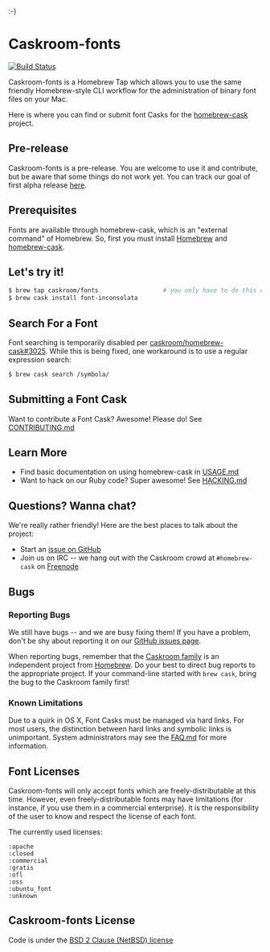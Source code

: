 :-)

# Caskroom-fonts

[![Build Status](https://travis-ci.org/caskroom/homebrew-fonts.svg?branch=master)](https://travis-ci.org/caskroom/homebrew-fonts)

Caskroom-fonts is a Homebrew Tap which allows you to use the same friendly
Homebrew-style CLI workflow for the administration of binary font files on
your Mac.

Here is where you can find or submit font Casks for the
[homebrew-cask](https://github.com/caskroom/homebrew-cask) project.

## Pre-release

Caskroom-fonts is a pre-release.  You are welcome to use it and contribute,
but be aware that some things do not work yet.  You can track our goal of
first alpha release [here](https://github.com/caskroom/homebrew-fonts/issues/84).

## Prerequisites

Fonts are available through homebrew-cask, which is an "external command"
of Homebrew.  So, first you must install [Homebrew](http://brew.sh) and
[homebrew-cask](http://caskroom.io).

## Let's try it!

```bash
$ brew tap caskroom/fonts                  # you only have to do this once!
$ brew cask install font-inconsolata
```

## Search For a Font

Font searching is temporarily disabled per [caskroom/homebrew-cask#3025](https://github.com/caskroom/homebrew-cask/pull/3025).  While
this is being fixed, one workaround is to use a regular expression search:

```bash
$ brew cask search /symbola/
```

## Submitting a Font Cask

Want to contribute a Font Cask? Awesome! Please do! See
[CONTRIBUTING.md](CONTRIBUTING.md)

## Learn More

 * Find basic documentation on using homebrew-cask in [USAGE.md](https://github.com/caskroom/homebrew-cask/blob/master/USAGE.md)
 * Want to hack on our Ruby code? Super awesome! See [HACKING.md](https://github.com/caskroom/homebrew-cask/blob/master/doc/hacking.md)

## Questions? Wanna chat?

We're really rather friendly! Here are the best places to talk about the project:

 * Start an [issue on GitHub](https://github.com/caskroom/homebrew-fonts/issues)
 * Join us on IRC -- we hang out with the Caskroom crowd at `#homebrew-cask` on [Freenode](http://freenode.net/)

## Bugs

### Reporting Bugs

We still have bugs -- and we are busy fixing them!  If you have a problem, don't
be shy about reporting it on our [GitHub issues page](https://github.com/caskroom/homebrew-fonts/issues?state=open).

When reporting bugs, remember that the [Caskroom family](http://caskroom.io) is an independent project from
[Homebrew](http://brew.sh).  Do your best to direct bug reports to the appropriate project.  If
your command-line started with `brew cask`, bring the bug to the Caskroom family first!

### Known Limitations

Due to a quirk in OS X, Font Casks must be managed via hard links.  For most
users, the distinction between hard links and symbolic links is unimportant.
System administrators may see the [FAQ.md](FAQ.md) for more information.

## Font Licenses

Caskroom-fonts will only accept fonts which are freely-distributable at
this time.  However, even freely-distributable fonts may have limitations
(for instance, if you use them in a commercial enterprise).  It is the
responsibility of the user to know and respect the license of each font.

The currently used licenses:

    :apache
    :closed
    :commercial
    :gratis
    :ofl
    :oss
    :ubuntu_font
    :unknown

## Caskroom-fonts License

Code is under the [BSD 2 Clause (NetBSD) license](https://github.com/caskroom/homebrew-fonts/blob/master/LICENSE)
